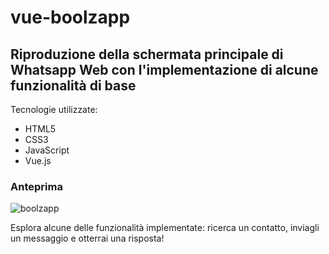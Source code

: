 # vue-boolzapp

## Riproduzione della schermata principale di Whatsapp Web con l'implementazione di alcune funzionalità di base

Tecnologie utilizzate:
- HTML5
- CSS3
- JavaScript
- Vue.js

### Anteprima
![boolzapp](https://user-images.githubusercontent.com/89580212/153765506-59918baa-0861-4d7e-b4f7-575cede64b1c.png)

Esplora alcune delle funzionalità implementate: ricerca un contatto, inviagli un messaggio e otterrai una risposta!
